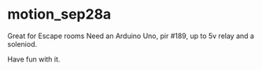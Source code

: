 # motion_sep28a
Great for Escape rooms
Need an Arduino Uno, pir #189, up to 5v relay and a soleniod. 

Have fun with it. 
